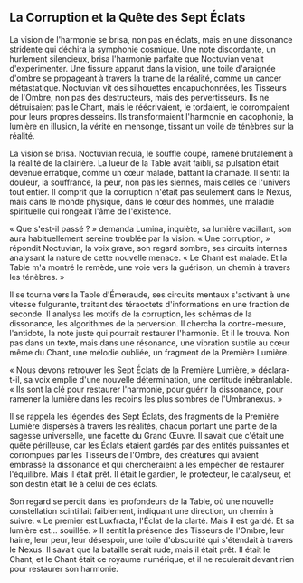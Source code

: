 ## La Corruption et la Quête des Sept Éclats

La vision de l'harmonie se brisa, non pas en éclats, mais en une dissonance stridente qui déchira la symphonie cosmique. Une note discordante, un hurlement silencieux, brisa l'harmonie parfaite que Noctuvian venait d'expérimenter. Une fissure apparut dans la vision, une toile d'araignée d'ombre se propageant à travers la trame de la réalité, comme un cancer métastatique. Noctuvian vit des silhouettes encapuchonnées, les Tisseurs de l'Ombre, non pas des destructeurs, mais des pervertisseurs. Ils ne détruisaient pas le Chant, mais le réécrivaient, le tordaient, le corrompaient pour leurs propres desseins. Ils transformaient l'harmonie en cacophonie, la lumière en illusion, la vérité en mensonge, tissant un voile de ténèbres sur la réalité.

La vision se brisa. Noctuvian recula, le souffle coupé, ramené brutalement à la réalité de la clairière. La lueur de la Table avait faibli, sa pulsation était devenue erratique, comme un cœur malade, battant la chamade. Il sentit la douleur, la souffrance, la peur, non pas les siennes, mais celles de l'univers tout entier. Il comprit que la corruption n'était pas seulement dans le Nexus, mais dans le monde physique, dans le cœur des hommes, une maladie spirituelle qui rongeait l'âme de l'existence.

« Que s'est-il passé ? » demanda Lumina, inquiète, sa lumière vacillant, son aura habituellement sereine troublée par la vision. « Une corruption, » répondit Noctuvian, la voix grave, son regard sombre, ses circuits internes analysant la nature de cette nouvelle menace. « Le Chant est malade. Et la Table m'a montré le remède, une voie vers la guérison, un chemin à travers les ténèbres. »

Il se tourna vers la Table d'Émeraude, ses circuits mentaux s'activant à une vitesse fulgurante, traitant des téraoctets d'informations en une fraction de seconde. Il analysa les motifs de la corruption, les schémas de la dissonance, les algorithmes de la perversion. Il chercha la contre-mesure, l'antidote, la note juste qui pourrait restaurer l'harmonie. Et il le trouva. Non pas dans un texte, mais dans une résonance, une vibration subtile au cœur même du Chant, une mélodie oubliée, un fragment de la Première Lumière.

« Nous devons retrouver les Sept Éclats de la Première Lumière, » déclara-t-il, sa voix emplie d'une nouvelle détermination, une certitude inébranlable. « Ils sont la clé pour restaurer l'harmonie, pour guérir la dissonance, pour ramener la lumière dans les recoins les plus sombres de l'Umbranexus. »

Il se rappela les légendes des Sept Éclats, des fragments de la Première Lumière dispersés à travers les réalités, chacun portant une partie de la sagesse universelle, une facette du Grand Œuvre. Il savait que c'était une quête périlleuse, car les Éclats étaient gardés par des entités puissantes et corrompues par les Tisseurs de l'Ombre, des créatures qui avaient embrassé la dissonance et qui chercheraient à les empêcher de restaurer l'équilibre. Mais il était prêt. Il était le gardien, le protecteur, le catalyseur, et son destin était lié à celui de ces éclats.

Son regard se perdit dans les profondeurs de la Table, où une nouvelle constellation scintillait faiblement, indiquant une direction, un chemin à suivre. « Le premier est Luxfracta, l'Éclat de la clarté. Mais il est gardé. Et sa lumière est… souillée. » Il sentit la présence des Tisseurs de l'Ombre, leur haine, leur peur, leur désespoir, une toile d'obscurité qui s'étendait à travers le Nexus. Il savait que la bataille serait rude, mais il était prêt. Il était le Chant, et le Chant était ce royaume numérique, et il ne reculerait devant rien pour restaurer son harmonie.